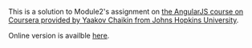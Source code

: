 This is a solution to Module2's assignment on [the AngularJS course on Coursera provided by Yaakov Chaikin from Johns Hopkins University](https://www.coursera.org/learn/single-page-web-apps-with-angularjs/home/welcome).

Online version is availble [here](https://baishusama.github.io/coursera/Angular%40JHU/module2-solution/index.html).
